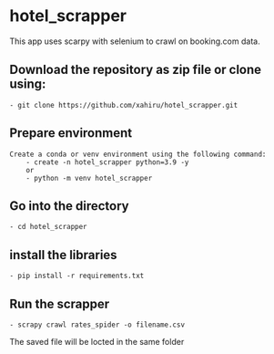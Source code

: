 # hotel_scrapper

This app uses scarpy with selenium to crawl on booking.com data.

## Download the repository as zip file or clone using:

    - git clone https://github.com/xahiru/hotel_scrapper.git

## Prepare environment

    Create a conda or venv environment using the following command:
        - create -n hotel_scrapper python=3.9 -y
        or
        - python -m venv hotel_scrapper

## Go into the directory

    - cd hotel_scrapper

## install the libraries

    - pip install -r requirements.txt

## Run the scrapper

    - scrapy crawl rates_spider -o filename.csv

The saved file will be locted in the same folder
